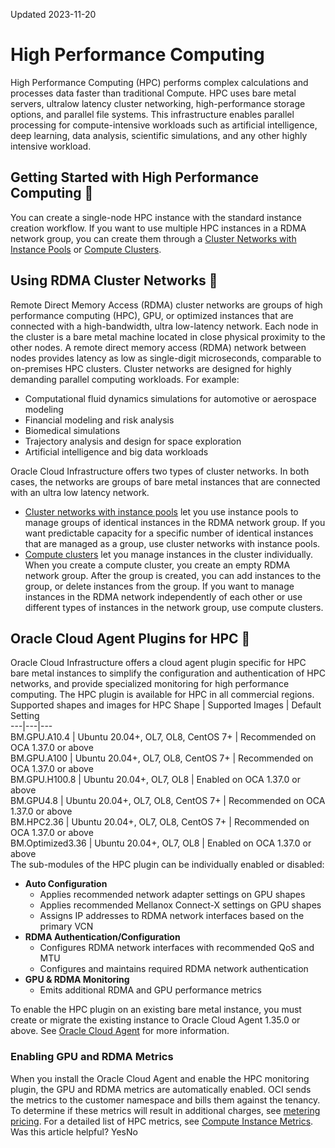 Updated 2023-11-20
# High Performance Computing
High Performance Computing (HPC) performs complex calculations and processes data faster than traditional Compute. HPC uses bare metal servers, ultralow latency cluster networking, high-performance storage options, and parallel file systems. This infrastructure enables parallel processing for compute-intensive workloads such as artificial intelligence, deep learning, data analysis, scientific simulations, and any other highly intensive workload.
## Getting Started with High Performance Computing 🔗 
You can create a single-node HPC instance with the standard instance creation workflow. If you want to use multiple HPC instances in a RDMA network group, you can create them through a [Cluster Networks with Instance Pools](https://docs.oracle.com/en-us/iaas/Content/Compute/Tasks/managingclusternetworks.htm#top) or [Compute Clusters](https://docs.oracle.com/en-us/iaas/Content/Compute/Tasks/compute-clusters.htm#compute-clusters).
## Using RDMA Cluster Networks 🔗 
Remote Direct Memory Access (RDMA) cluster networks are groups of high performance computing (HPC), GPU, or optimized instances that are connected with a high-bandwidth, ultra low-latency network. Each node in the cluster is a bare metal machine located in close physical proximity to the other nodes. A remote direct memory access (RDMA) network between nodes provides latency as low as single-digit microseconds, comparable to on-premises HPC clusters.
Cluster networks are designed for highly demanding parallel computing workloads. For example:
  * Computational fluid dynamics simulations for automotive or aerospace modeling
  * Financial modeling and risk analysis
  * Biomedical simulations
  * Trajectory analysis and design for space exploration
  * Artificial intelligence and big data workloads


Oracle Cloud Infrastructure offers two types of cluster networks. In both cases, the networks are groups of bare metal instances that are connected with an ultra low latency network.
  * [Cluster networks with instance pools](https://docs.oracle.com/en-us/iaas/Content/Compute/Tasks/managingclusternetworks.htm#top) let you use instance pools to manage groups of identical instances in the RDMA network group. If you want predictable capacity for a specific number of identical instances that are managed as a group, use cluster networks with instance pools.
  * [Compute clusters](https://docs.oracle.com/en-us/iaas/Content/Compute/Tasks/compute-clusters.htm#compute-clusters) let you manage instances in the cluster individually. When you create a compute cluster, you create an empty RDMA network group. After the group is created, you can add instances to the group, or delete instances from the group. If you want to manage instances in the RDMA network independently of each other or use different types of instances in the network group, use compute clusters.


## Oracle Cloud Agent Plugins for HPC 🔗 
Oracle Cloud Infrastructure offers a cloud agent plugin specific for HPC bare metal instances to simplify the configuration and authentication of HPC networks, and provide specialized monitoring for high performance computing.
The HPC plugin is available for HPC in all commercial regions. 
Supported shapes and images for HPC Shape | Supported Images | Default Setting  
---|---|---  
BM.GPU.A10.4 | Ubuntu 20.04+, OL7, OL8, CentOS 7+ | Recommended on OCA 1.37.0 or above  
BM.GPU.A100 | Ubuntu 20.04+, OL7, OL8, CentOS 7+ | Recommended on OCA 1.37.0 or above  
BM.GPU.H100.8 | Ubuntu 20.04+, OL7, OL8 | Enabled on OCA 1.37.0 or above  
BM.GPU4.8 | Ubuntu 20.04+, OL7, OL8, CentOS 7+ | Recommended on OCA 1.37.0 or above  
BM.HPC2.36 | Ubuntu 20.04+, OL7, OL8, CentOS 7+ | Recommended on OCA 1.37.0 or above  
BM.Optimized3.36 | Ubuntu 20.04+, OL7, OL8 | Enabled on OCA 1.37.0 or above  
The sub-modules of the HPC plugin can be individually enabled or disabled:
  * **Auto Configuration**
    * Applies recommended network adapter settings on GPU shapes
    * Applies recommended Mellanox Connect-X settings on GPU shapes
    * Assigns IP addresses to RDMA network interfaces based on the primary VCN
  * **RDMA Authentication/Configuration**
    * Configures RDMA network interfaces with recommended QoS and MTU
    * Configures and maintains required RDMA network authentication
  * **GPU & RDMA Monitoring**
    * Emits additional RDMA and GPU performance metrics


To enable the HPC plugin on an existing bare metal instance, you must create or migrate the existing instance to Oracle Cloud Agent 1.35.0 or above. See [Oracle Cloud Agent](https://docs.oracle.com/en-us/iaas/Content/Compute/Tasks/manage-plugins.htm#manage-plugins) for more information. 
### Enabling GPU and RDMA Metrics
When you install the Oracle Cloud Agent and enable the HPC monitoring plugin, the GPU and RDMA metrics are automatically enabled. OCI sends the metrics to the customer namespace and bills them against the tenancy.
To determine if these metrics will result in additional charges, see [metering pricing](https://www.oracle.com/cloud/price-list/#pricing-observability).
For a detailed list of HPC metrics, see [Compute Instance Metrics](https://docs.oracle.com/en-us/iaas/Content/Compute/References/computemetrics.htm#Compute_Instance_Metrics).
Was this article helpful?
YesNo

